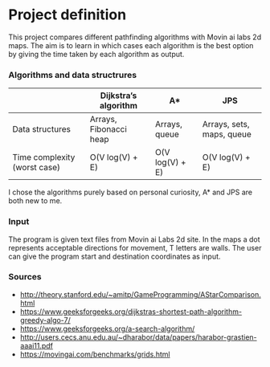   # Project definition
  
This project compares different pathfinding algorithms with Movin ai labs 2d maps.
The aim is to learn in which cases each algorithm is the best option 
by giving the time taken by each algorithm as output.

### Algorithms and data structrures

|| Dijkstra’s algorithm | A* | JPS
|------|----------|----------|----------
| Data structures | Arrays, Fibonacci heap | Arrays, queue | Arrays, sets, maps, queue 
| Time complexity (worst case) | O(V log(V) + E) | O(V log(V) + E) | O(V log(V) + E) 

I chose the algorithms purely based on personal curiosity, A* and JPS are both new to me.


### Input

The program is given text files from Movin ai Labs 2d site.
In the maps a dot represents acceptable directions for movement, T letters are walls.
The user can give the program start and destination coordinates as input.


### Sources

* http://theory.stanford.edu/~amitp/GameProgramming/AStarComparison.html
* https://www.geeksforgeeks.org/dijkstras-shortest-path-algorithm-greedy-algo-7/
* https://www.geeksforgeeks.org/a-search-algorithm/
* http://users.cecs.anu.edu.au/~dharabor/data/papers/harabor-grastien-aaai11.pdf
* https://movingai.com/benchmarks/grids.html
